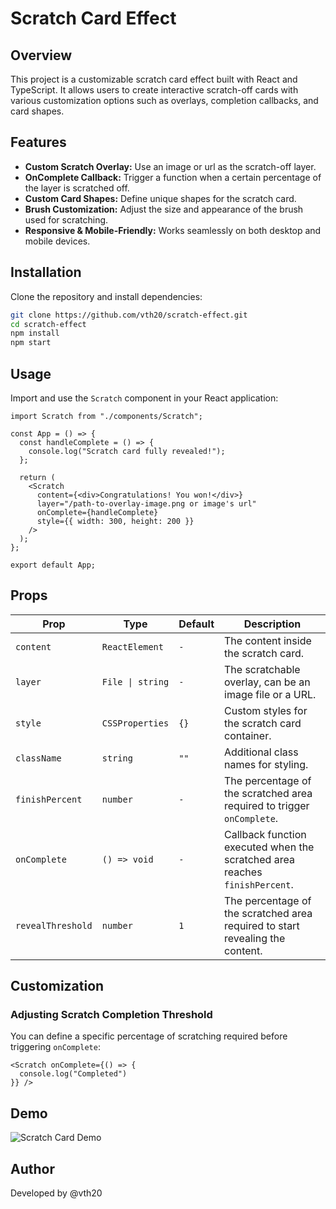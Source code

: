 # Scratch Card Effect

## Overview
This project is a customizable scratch card effect built with React and TypeScript. It allows users to create interactive scratch-off cards with various customization options such as overlays, completion callbacks, and card shapes.

## Features
- **Custom Scratch Overlay:** Use an image or url as the scratch-off layer.
- **OnComplete Callback:** Trigger a function when a certain percentage of the layer is scratched off.
- **Custom Card Shapes:** Define unique shapes for the scratch card.
- **Brush Customization:** Adjust the size and appearance of the brush used for scratching.
- **Responsive & Mobile-Friendly:** Works seamlessly on both desktop and mobile devices.

## Installation

Clone the repository and install dependencies:
```sh
git clone https://github.com/vth20/scratch-effect.git
cd scratch-effect
npm install
npm start
```

## Usage
Import and use the `Scratch` component in your React application:
```tsx
import Scratch from "./components/Scratch";

const App = () => {
  const handleComplete = () => {
    console.log("Scratch card fully revealed!");
  };

  return (
    <Scratch
      content={<div>Congratulations! You won!</div>}
      layer="/path-to-overlay-image.png or image's url"
      onComplete={handleComplete}
      style={{ width: 300, height: 200 }}
    />
  );
};

export default App;
```

## Props

| Prop            | Type                     | Default  | Description |
|----------------|--------------------------|----------|-------------|
| `content`      | `ReactElement`            | `-`      | The content inside the scratch card. |
| `layer`        | `File \| string`          | `-`      | The scratchable overlay, can be an image file or a URL. |
| `style`        | `CSSProperties`           | `{}`     | Custom styles for the scratch card container. |
| `className`    | `string`                  | `""`     | Additional class names for styling. |
| `finishPercent` | `number`                 | `-`     | The percentage of the scratched area required to trigger `onComplete`. |
| `onComplete`   | `() => void` | `-` | Callback function executed when the scratched area reaches `finishPercent`. |
| `revealThreshold` | `number`               | `1`     | The percentage of the scratched area required to start revealing the content. |

## Customization

### Adjusting Scratch Completion Threshold
You can define a specific percentage of scratching required before triggering `onComplete`:
```tsx
<Scratch onComplete={() => {
  console.log("Completed")
}} />
```

## Demo
![Scratch Card Demo](./src//assets/demo.gif)

## Author
Developed by @vth20

